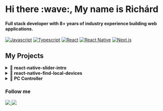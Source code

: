 <h1>Hi there :wave:, My name is Richárd</h1>

<h4>Full stack developer with 8+ years of industry experience building web applications.</h4>

[![Javascript](https://img.shields.io/badge/-Javascript-F7DF1E?style=flat&logo=javascript&logoColor=FFF)](https://www.javascript.com/)
[![Typescript](https://img.shields.io/badge/-Typescript-3178C6?style=flat&logo=typescript&logoColor=FFF)](https://www.typescriptlang.org/)
[![React](https://img.shields.io/badge/-React-61DAFB?style=flat&logo=react&logoColor=FFF)](https://reactjs.org/)
[![React Native](https://img.shields.io/badge/-React_Native-61DAFB?style=flat&logo=react&logoColor=FFF)](https://reactnative.dev/)
[![Next.js](https://img.shields.io/badge/-Next.js-000?style=flat&logo=next.js&logoColor=FFF)](https://nextjs.org/)

<h2>My Projects</h2>

<details>
  <summary>📌 <b>react-native-slider-intro</b></summary>
  <br />

  [![Available on NPM](https://img.shields.io/badge/-Available_on_NPM-CB3837?style=flat&logo=npm&logoColor=FFF)](https://www.npmjs.com/package/react-native-slider-intro) 
  [![React Native](https://img.shields.io/badge/-React_Native-61DAFB?style=flat&logo=react&logoColor=FFF)](https://reactnative.dev/)
  [![Typescript](https://img.shields.io/badge/-Typescript-3178C6?style=flat&logo=typescript&logoColor=FFF)](https://www.typescriptlang.org/)
  
  [![npm version](https://img.shields.io/npm/v/react-native-slider-intro.svg)](https://www.npmjs.com/package/react-native-slider-intro)
  [![platform](https://img.shields.io/badge/platform-Android_%7C_iOS-yellow)](https://github.com/RichardRNStudio/react-native-slider-intro)
  [![NPM total downloads](https://img.shields.io/npm/d18m/react-native-slider-intro.svg?style=flat)](https://npmcharts.com/compare/react-native-slider-intro?minimal=true)
  [![react-native-slider-intro](https://snyk.io/advisor/npm-package/react-native-slider-intro/badge.svg)](https://snyk.io/advisor/npm-package/react-native-slider-intro)
  [![license](https://img.shields.io/badge/license-MIT-green)](https://github.com/RichardRNStudio/react-native-slider-intro/blob/main/LICENSE)
  <p align="center">
    A simple and full customizable React Native package which implements a unique slider.
  </p>
  <p align="center">
    <img src="https://github.com/RichardRNStudio/react-native-slider-intro/blob/main/docs/basic-example.gif?raw=true" height="350"/>
    <img src="https://github.com/RichardRNStudio/react-native-slider-intro/blob/main/docs/custom-buttons-example.gif?raw=true" height="350"/>
    <img src="https://github.com/RichardRNStudio/react-native-slider-intro/blob/main/docs/column-buttons-example.gif?raw=true" height="350"/>
    <a href="https://github.com/RichardRNStudio/react-native-slider-intro"><img src="https://github-readme-stats.vercel.app/api/pin/?username=RichardRNStudio&repo=react-native-slider-intro&theme=dark" /></a>
  </p>
</details>

<details>
  <summary>📌 <b>react-native-find-local-devices</b></summary>
  <br />

  [![Available on NPM](https://img.shields.io/badge/-Available_on_NPM-CB3837?style=flat&logo=npm&logoColor=FFF)](https://www.npmjs.com/package/react-native-find-local-devices) 
  [![React Native](https://img.shields.io/badge/-React_Native-61DAFB?style=flat&logo=react&logoColor=FFF)](https://reactnative.dev/)
  [![Typescript](https://img.shields.io/badge/-Typescript-3178C6?style=flat&logo=typescript&logoColor=FFF)](https://www.typescriptlang.org/)
  
  [![npm version](https://img.shields.io/npm/v/react-native-find-local-devices.svg)](https://www.npmjs.com/package/react-native-find-local-devices)
  [![platform](https://img.shields.io/badge/platform-Android-yellow)](https://github.com/RichardRNStudio/react-native-find-local-devices)
  [![NPM total downloads](https://img.shields.io/npm/d18m/react-native-find-local-devices.svg?style=flat)](https://npmcharts.com/compare/react-native-find-local-devices?minimal=true)
  [![react-native-find-local-devices](https://snyk.io/advisor/npm-package/react-native-find-local-devices/badge.svg)](https://snyk.io/advisor/npm-package/react-native-find-local-devices)
  [![license](https://img.shields.io/badge/license-MIT-green)](https://github.com/RichardRNStudio/react-native-find-local-devices/blob/main/LICENSE)
  <p align="center">
    It can be helpful when you try to get a list of your local devices over WiFi when the devices includes at least one websocket connection.
  </p>
  <p align="center">
    <img src="https://github.com/RichardRNStudio/react-native-find-local-devices/blob/main/docs/android-example.gif?raw=true" height="450" />
    <br />
    <a href="https://github.com/RichardRNStudio/react-native-find-local-devices"><img src="https://github-readme-stats.vercel.app/api/pin/?username=RichardRNStudio&repo=react-native-find-local-devices&theme=dark" /></a>
  </p>
  <p align=center">
  </p>
</details>

<details>
  <summary>📌 <b>PC Controller</b></summary>
  <br />

  [![Google Play](https://img.shields.io/badge/-Available_on_Google_Play-414141?style=flat&logo=google-play&logoColor=FFF)](https://play.google.com/store/apps/details?id=com.pccontroller)
  [![React Native](https://img.shields.io/badge/-React_Native-61DAFB?style=flat&logo=react&logoColor=FFF)](https://reactnative.dev/) 
  [![C#](https://img.shields.io/badge/-C%23-239120?style=flat&logo=c-sharp&logoColor=white&logoColor=FFF)](https://docs.microsoft.com/en-us/dotnet/csharp/) 
  [![Firebase](https://img.shields.io/badge/-Firebase-FFCA28?style=flat&logo=firebase&logoColor=FFF)](https://firebase.google.com/) 
  [![Google Play Console](https://img.shields.io/badge/-Google_Play_Console-414141?style=flat&logo=google-play&logoColor=FFF)](https://play.google.com/console/about/)
  
  <p align="center">
    PC Controller is my first React Native application. It is about to control a windows machine via android phone. <br/>
    https://pccontroller.rnstudio.hu 
    <br /> 
    <br />
    <a href="https://pccontroller.rnstudio.hu/">
      <img src="https://github.com/RichardRNStudio/RichardRNStudio/blob/main/mockups.png?raw=true" />
    </a>
  </p>

</details>

<h3>Follow me</h3>
<a href="https://www.linkedin.com/in/richard-nagy-rnstudio/">
  <img src="https://img.shields.io/badge/-LINKEDIN-blue?style=for-the-badge&logo=linkedin&logoColor=white"/>
</a>
<a href="https://github.com/RichardRNStudio">
  <img src="https://img.shields.io/badge/-Github-181717?style=for-the-badge&logo=github&logoColor=FFF"/>
</a>
